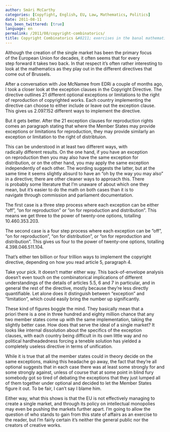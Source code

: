 ```yaml
---
author: Smári McCarthy
categories: [Copyfight, English, EU, Law, Mathematics, Politics]
date: 2011-08-11
has_been_twittered: [true]
language: en
permalink: /2011/08/copyright-combinatorics/
title: Copyright Combinatorics &#8211; exercises in the banal mathematics of EU policy
---
```

<p class="wp-flattr-button">
  <a class="FlattrButton" style="display:none;" href="http://www.smarimccarthy.is/2011/08/copyright-combinatorics/" title="Copyright Combinatorics &#8211; exercises in the banal mathematics of EU policy" rev="flattr;uid:smarimc;language:en_GB;category:text;button:compact;">Although the creation of the single market has been the primary focus of the European Union for decades, it often seems that for every step forward it takes two back. In that respect it's often rather interesting to look at the mathematics as they play out in the different directives that come out of Brussels. After a conversation with Joe McNamee from EDRi a couple of months ago, I took a closer look at the exception clauses in the Copyright Directive. The directive outlines 21 different optional exceptions or limitations to the right of reproduction of copyrighted works. Each country implementing the directive can choose to either include or leave out the exception clause. This gives us 2.097.152 different ways to implement the directive. But it gets better. After the 21 exception clauses for reproduction rights comes an paragraph stating that where the Member States may provide exceptions or limitations for reproduction, they may provide similarly an exception or limitation to the right o</a>
</p>

Although the creation of the single market has been the primary focus of the European Union for decades, it often seems that for every step forward it takes two back. In that respect it&#8217;s often rather interesting to look at the mathematics as they play out in the different directives that come out of Brussels.

After a conversation with Joe McNamee from EDRi a couple of months ago, I took a closer look at the exception clauses in the Copyright Directive. The directive outlines 21 different optional exceptions or limitations to the right of reproduction of copyrighted works. Each country implementing the directive can choose to either include or leave out the exception clause. This gives us 2.097.152 different ways to implement the directive.

But it gets better. After the 21 exception clauses for reproduction rights comes an paragraph stating that where the Member States may provide exceptions or limitations for reproduction, they may provide similarly an exception or limitation to the right of distribtuion.

This can be understood in at least two different ways, with radically different results. On the one hand, if you have an exception on reproduction then you may also have the same exception for distribution, or on the other hand, you may apply the same exception independently of each other. The wording suggests the latter, but at the same time it seems slightly absurd to have an &#8220;oh by the way you may also&#8221; in a directive; there are other cleaner ways to approach this. There is probably some literature that I&#8217;m unaware of about which one they mean, but it&#8217;s easier to do the math on both cases than it is to navigate through commission and parliament documentation.

The first case is a three step process where each exception can be either &#8220;off&#8221;, &#8220;on for reproduction&#8221; or &#8220;on for reproduction and distribution&#8221;. This means we get three to the power of twenty-one options, totalling 10.460.353.203.

The second case is a four step process where each exception can be &#8221;off&#8221;, &#8220;on for reproduction&#8221;, &#8220;on for distribution&#8221;, or &#8220;on for reproduction and distribution&#8221;. This gives us four to the power of twenty-one options, totalling 4.398.046.511.104.

That&#8217;s either ten billion or four trillion ways to implement the copyright directive, depending on how you read article 5, paragraph 4.

Take your pick. It doesn&#8217;t matter either way. This back-of-envelope analysis doesn&#8217;t even touch on the combinatorical implications of different understandings of the details of articles 5.5, 6 and 7 in particular, and in general the rest of the directive, mostly because they&#8217;re less directly quantifiable. Let alone does it distinguish between &#8220;exception&#8221; and &#8220;limitation&#8221;, which could easily bring the number up significantly.

These kind of figures boggle the mind. They basically mean that a priori there is a one in three hundred and eighty million chance that any two member states come up with the same implementation, taking the slightly better case. How does that serve the ideal of a single market? It looks like internal dissolution about the specifics of the exception clauses, with each country being difficult in its own little way and no political hardheadedness forcing a teneble solution has yielded a completely useless directive in terms of unification.

While it is true that all the member states could in theory decide on the same exceptions, making this headache go away, the fact that they&#8217;re all optional suggests that in each case there was at least some strongly for and some strongly against, unless of course that at some point in blind fury somebody got so tired of debating the exceptions that they just lumped all of them together under optional and decided to let the Member States figure it out. To be fair, I can&#8217;t say I blame him.

Either way, what this shows is that the EU is not effectively managing to create a single market, and through its policy on intellectual monopolies may even be pushing the markets further apart. I&#8217;m going to allow the question of who stands to gain from this state of affairs as an exercise to the reader, but I&#8217;m fairly certain it&#8217;s neither the general public nor the creators of creative works.
